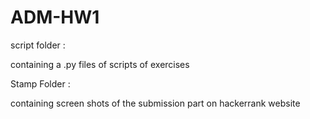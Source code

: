 # ADM-HW1
script folder :


containing a .py files of scripts of exercises    


Stamp Folder :


containing screen shots of the submission part on hackerrank website

